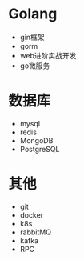 # Golang

- gin框架
- gorm
- web进阶实战开发
- go微服务

# 数据库

- mysql
- redis
- MongoDB
- PostgreSQL

# 其他

- git
- docker
- k8s
- rabbitMQ
- kafka
- RPC